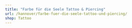 ```yaml
---
title: "Farbe für die Seele Tattoo & Piercing"
url: /hannover/farbe-fuer-die-seele-tattoo-und-piercing/
shop: Tattoo
---
```

